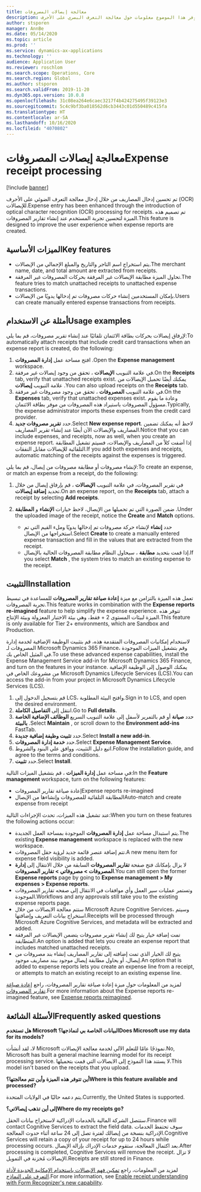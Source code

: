 ```yaml
---
title: معالجة إيصالات المصروفات
description: يوفر هذا الموضوع معلومات حول معالجة التعرف البصري على الأحرف (OCR) للإيصالات. تم تصميم هذه الميزة لتحسين تجربة المستخدم عند إنشاء تقارير المصروفات في Microsoft Dynamics 365 Finance.
author: stsporen
manager: AnnBe
ms.date: 05/14/2020
ms.topic: article
ms.prod: ''
ms.service: dynamics-ax-applications
ms.technology: ''
audience: Application User
ms.reviewer: roschlom
ms.search.scope: Operations, Core
ms.search.region: Global
ms.author: stsporen
ms.search.validFrom: 2019-11-20
ms.dyn365.ops.version: 10.0.8
ms.openlocfilehash: 31c08ea264e6caec3217f4b424275495f39123e3
ms.sourcegitcommit: 5c4c9bf3ba018562d6cb3443c01d550489c415fa
ms.translationtype: HT
ms.contentlocale: ar-SA
ms.lasthandoff: 10/16/2020
ms.locfileid: "4070802"
---
```

# <a name="expense-receipt-processing"></a><span data-ttu-id="72dc9-104">معالجة إيصالات المصروفات</span><span class="sxs-lookup"><span data-stu-id="72dc9-104">Expense receipt processing</span></span>

[!include [banner](../includes/banner.md)]

<span data-ttu-id="72dc9-105">تم تحسين إدخال المصاريف من خلال إدخال معالجة التعرف الضوئي على الأحرف (OCR) للإيصالات.</span><span class="sxs-lookup"><span data-stu-id="72dc9-105">Expense entry has been enhanced through the introduction of optical character recognition (OCR) processing for receipts.</span></span> <span data-ttu-id="72dc9-106">تم تصميم هذه الميزة لتحسين تجربة المستخدم عند إنشاء تقارير المصروفات.</span><span class="sxs-lookup"><span data-stu-id="72dc9-106">This feature is designed to improve the user experience when expense reports are created.</span></span>

## <a name="key-features"></a><span data-ttu-id="72dc9-107">الميزات الأساسية</span><span class="sxs-lookup"><span data-stu-id="72dc9-107">Key features</span></span>

- <span data-ttu-id="72dc9-108">يتم استخراج اسم التاجر والتاريخ والمبلغ الإجمالي من الإيصالات.</span><span class="sxs-lookup"><span data-stu-id="72dc9-108">The merchant name, date, and total amount are extracted from receipts.</span></span>
- <span data-ttu-id="72dc9-109">تحاول الميزة مطابقة الإيصالات غير المرفقة بحركات المصروفات غير المرفقة.</span><span class="sxs-lookup"><span data-stu-id="72dc9-109">The feature tries to match unattached receipts to unattached expense transactions.</span></span>
- <span data-ttu-id="72dc9-110">بإمكان المستخدمين إنشاء حركات مصروفات تم إدخالها يدويًا من الإيصالات.</span><span class="sxs-lookup"><span data-stu-id="72dc9-110">Users can create manually entered expense transactions from receipts.</span></span>

## <a name="usage-examples"></a><span data-ttu-id="72dc9-111">أمثلة عن الاستخدام</span><span class="sxs-lookup"><span data-stu-id="72dc9-111">Usage examples</span></span>

<span data-ttu-id="72dc9-112">لإرفاق إيصالات بحركات بطاقة الائتمان تلقائيًا عند إنشاء تقرير مصروفات، قم بما يلي:</span><span class="sxs-lookup"><span data-stu-id="72dc9-112">To automatically attach receipts that include credit card transactions when an expense report is created, do the following:</span></span>

  1. <span data-ttu-id="72dc9-113">افتح مساحة عمل **إدارة المصروفات** .</span><span class="sxs-lookup"><span data-stu-id="72dc9-113">Open the **Expense management** workspace.</span></span>
  2. <span data-ttu-id="72dc9-114">في علامة التبويب **الإيصالات** ، تحقق من وجود إيصالات غير مرفقة.</span><span class="sxs-lookup"><span data-stu-id="72dc9-114">On the **Receipts** tab, verify that unattached receipts exist.</span></span> <span data-ttu-id="72dc9-115">يمكنك أيضًا تحميل الإيصالات من علامة التبويب **إيصالات** .</span><span class="sxs-lookup"><span data-stu-id="72dc9-115">You can also upload receipts on the **Receipts** tab.</span></span>
  3. <span data-ttu-id="72dc9-116">في علامة التبويب **المصروفات** ، تحقق من وجود مصروفات غير مرفقة.</span><span class="sxs-lookup"><span data-stu-id="72dc9-116">On the **Expenses** tab, verify that unattached expenses exist.</span></span> <span data-ttu-id="72dc9-117">وعادة ما يقوم مسؤول المصروفات باستيراد هذه المصروفات من موفر بطاقة الائتمان.</span><span class="sxs-lookup"><span data-stu-id="72dc9-117">Typically, the expense administrator imports these expenses from the credit card provider.</span></span>
  4. <span data-ttu-id="72dc9-118">حدد **تقرير مصروفات جديد**.</span><span class="sxs-lookup"><span data-stu-id="72dc9-118">Select **New expense report**.</span></span> <span data-ttu-id="72dc9-119">لاحظ أنه يمكنك تضمين المصاريف والإيصالات الآن أيضًا عند إنشاء تقرير المصاريف.</span><span class="sxs-lookup"><span data-stu-id="72dc9-119">Notice that you can include expenses, and receipts, now as well, when you create an expense report.</span></span> <span data-ttu-id="72dc9-120">إذا أضفت كلاً من المصاريف والإيصالات، فسيتم تشغيل المطابقة التلقائية للإيصالات مقابل النفقات.</span><span class="sxs-lookup"><span data-stu-id="72dc9-120">If you add both expenses and receipts, automatic matching of the receipts against the expenses is triggered.</span></span>

<span data-ttu-id="72dc9-121">لإنشاء مصروفات أو مطابقة مصروفات من إيصال، قم بما يلي:</span><span class="sxs-lookup"><span data-stu-id="72dc9-121">To create an expense, or match an expense from a receipt, do the following:</span></span>

  1. <span data-ttu-id="72dc9-122">في تقرير المصروفات، في علامة التبويب **الإيصالات** ، قم بإرفاق إيصال من خلال تحديد **إضافة إيصالات**.</span><span class="sxs-lookup"><span data-stu-id="72dc9-122">On an expense report, on the **Receipts** tab, attach a receipt by selecting **Add receipts**.</span></span>
  2. <span data-ttu-id="72dc9-123">ضمن الصورة التي تم تحميلها من الإيصال، لاحظ خيارات **الإنشاء** و **المطابقة** .</span><span class="sxs-lookup"><span data-stu-id="72dc9-123">Under the uploaded image of the receipt, notice the **Create** and **Match** options.</span></span>

      - <span data-ttu-id="72dc9-124">حدد **إنشاء** لإنشاء حركة مصروفات تم إدخالها يدويًا وملء القيم التي تم استخراجها من الإيصال.</span><span class="sxs-lookup"><span data-stu-id="72dc9-124">Select **Create** to create a manually entered expense transaction and fill in the values that are extracted from the receipt.</span></span>
      - <span data-ttu-id="72dc9-125">إذا قمت بتحديد **مطابقة** ، سيحاول النظام مطابقة المصروفات الحالية بالإيصال.</span><span class="sxs-lookup"><span data-stu-id="72dc9-125">If you select **Match** , the system tries to match an existing expense to the receipt.</span></span>

## <a name="installation"></a><span data-ttu-id="72dc9-126">التثبيت</span><span class="sxs-lookup"><span data-stu-id="72dc9-126">Installation</span></span>

<span data-ttu-id="72dc9-127">تعمل هذه الميزة بالتزامن مع ميزة **إعادة صياغة تقارير المصروفات** للمساعدة في تبسيط تجربة المصروفات.</span><span class="sxs-lookup"><span data-stu-id="72dc9-127">This feature works in combination with the **Expense reports re-imagined** feature to help simplify the expense experience.</span></span> <span data-ttu-id="72dc9-128">تتوفر هذه الميزة لبيئات المستوى 2 + فقط، وهي بيئة الاختبار المعزولة وبيئة الإنتاج.</span><span class="sxs-lookup"><span data-stu-id="72dc9-128">This feature is only available for Tier 2+ environments, which are Sandbox and Production.</span></span>

<span data-ttu-id="72dc9-129">لاستخدام إمكانيات المصروفات المتقدمة هذه، قم بتثبيت الوظيفة الإضافية لخدمة إدارة المصروفات لـ Microsoft Dynamics 365 Finance، وقم بتشغيل الميزات الموجودة في المثيل الخاص بك.</span><span class="sxs-lookup"><span data-stu-id="72dc9-129">To use these advanced expense capabilities, install the Expense Management Service add-in for Microsoft Dynamics 365 Finance, and turn on the features in your instance.</span></span> <span data-ttu-id="72dc9-130">يمكنك الوصول إلى الوظيفة الإضافية من مشروعك الخاص في Microsoft Dynamics Lifecycle Services (LCS).</span><span class="sxs-lookup"><span data-stu-id="72dc9-130">You can access the add-in from your project in Microsoft Dynamics Lifecycle Services (LCS).</span></span>

1. <span data-ttu-id="72dc9-131">قم بتسجيل الدخول إلى LCS، وافتح البيئة المطلوبة.</span><span class="sxs-lookup"><span data-stu-id="72dc9-131">Sign in to LCS, and open the desired environment.</span></span>
2. <span data-ttu-id="72dc9-132">انتقل إلى **التفاصيل الكاملة**.</span><span class="sxs-lookup"><span data-stu-id="72dc9-132">Go to **Full details**.</span></span>
3. <span data-ttu-id="72dc9-133">حدد **صيانة** أو قم بالتمرير لأسفل إلى علامة التبويب السريع **الوظائف الإضافية الخاصة بالبيئة** .</span><span class="sxs-lookup"><span data-stu-id="72dc9-133">Select **Maintain** , or scroll down to the **Environment add-ins** FastTab.</span></span>
4. <span data-ttu-id="72dc9-134">حدد **تثبيت وظيفة إضافية جديدة**.</span><span class="sxs-lookup"><span data-stu-id="72dc9-134">Select **Install a new add-in**.</span></span>
5. <span data-ttu-id="72dc9-135">حدد **خدمة إدارة المصروفات**.</span><span class="sxs-lookup"><span data-stu-id="72dc9-135">Select **Expense Management Service**.</span></span>
6. <span data-ttu-id="72dc9-136">اتبع دليل التثبيت، ووافق علي البنود والشروط.</span><span class="sxs-lookup"><span data-stu-id="72dc9-136">Follow the installation guide, and agree to the terms and conditions.</span></span>
7. <span data-ttu-id="72dc9-137">حدد **تثبيت**.</span><span class="sxs-lookup"><span data-stu-id="72dc9-137">Select **Install**.</span></span>

<span data-ttu-id="72dc9-138">في مساحة عمل **إدارة الميزات** ، قم بتشغيل الميزات التالية:</span><span class="sxs-lookup"><span data-stu-id="72dc9-138">In the **Feature management** workspace, turn on the following features:</span></span>

- <span data-ttu-id="72dc9-139">إعادة صياغة تقارير المصروفات</span><span class="sxs-lookup"><span data-stu-id="72dc9-139">Expense reports re-imagined</span></span>
- <span data-ttu-id="72dc9-140">المطابقة التلقائية للمصروفات وإنشاءها من الإيصال</span><span class="sxs-lookup"><span data-stu-id="72dc9-140">Auto-match and create expense from receipt</span></span>

<span data-ttu-id="72dc9-141">عند تشغيل هذه الميزات، تحدث الإجراءات التالية:</span><span class="sxs-lookup"><span data-stu-id="72dc9-141">When you turn on these features the following actions occur:</span></span>

- <span data-ttu-id="72dc9-142">يتم استبدال مساحة عمل **إدارة المصروفات** الموجودة بمساحة العمل الجديدة.</span><span class="sxs-lookup"><span data-stu-id="72dc9-142">The existing **Expense management** workspace is replaced with the new workspace.</span></span>
- <span data-ttu-id="72dc9-143">تتم إضافة عنصر قائمة جديد لرؤية حقل المصروفات.</span><span class="sxs-lookup"><span data-stu-id="72dc9-143">A new menu item for expense field visibility is added.</span></span>
- <span data-ttu-id="72dc9-144">لا يزال بإمكانك فتح صفحة **تقارير المصروفات** السابقة من خلال الانتقال إلى **إدارة المصروفات > مصروفاتي > تقارير المصروفات**.</span><span class="sxs-lookup"><span data-stu-id="72dc9-144">You can still open the former **Expense reports** page by going to **Expense management > My expenses > Expense reports**.</span></span>
- <span data-ttu-id="72dc9-145">وتستمر عمليات سير العمل وأي موافقات في الانتقال إلى صفحه تقارير المصروفات الموجودة.</span><span class="sxs-lookup"><span data-stu-id="72dc9-145">Workflows and any approvals still take you to the existing expense reports page.</span></span>
- <span data-ttu-id="72dc9-146">ستتم معالجة الايصالات من خلال Microsoft Azure Cognitive Services، وسيتم استخراج بيانات التعريف وإضافتها.</span><span class="sxs-lookup"><span data-stu-id="72dc9-146">Receipts will be processed through Microsoft Azure Cognitive Services, and metadata will be extracted and added.</span></span>
- <span data-ttu-id="72dc9-147">تمت إضافة خيار يتيح لك إنشاء تقرير مصروفات يتضمن الإيصالات غير المرفقة المتطابقة.</span><span class="sxs-lookup"><span data-stu-id="72dc9-147">An option is added that lets you create an expense report that includes matched unattached receipts.</span></span>
- <span data-ttu-id="72dc9-148">يتيح لك الخيار الذي تمت إضافته إلى تقارير المصاريف إنشاء بند مصروفات من إيصال، أو يحاول مطابقة إيصال موجود ببند مصاريف موجود.</span><span class="sxs-lookup"><span data-stu-id="72dc9-148">An option that is added to expense reports lets you create an expense line from a receipt, or attempts to match an existing receipt to an existing expense line.</span></span>

<span data-ttu-id="72dc9-149">لمزيد من المعلومات حول ميزة إعادة صياغة تقارير المصروفات، راجع [إعادة صياغة تقارير المصروفات](ExpenseWorkspaceNew.md).</span><span class="sxs-lookup"><span data-stu-id="72dc9-149">For more information about the Expense reports re-imagined feature, see [Expense reports reimagined](ExpenseWorkspaceNew.md).</span></span>

## <a name="frequently-asked-questions"></a><span data-ttu-id="72dc9-150">الأسئلة الشائعة</span><span class="sxs-lookup"><span data-stu-id="72dc9-150">Frequently asked questions</span></span>

<span data-ttu-id="72dc9-151">**هل تستخدم Microsoft البيانات الخاصة بي لنماذجها؟**</span><span class="sxs-lookup"><span data-stu-id="72dc9-151">**Does Microsoft use my data for its models?**</span></span>

<span data-ttu-id="72dc9-152">لا، لقد أنشأت Microsoft نموذجًا عامًا للتعلم الآلي لخدمة معالجة الإيصالات.</span><span class="sxs-lookup"><span data-stu-id="72dc9-152">No, Microsoft has built a general machine learning model for its receipt processing service.</span></span> <span data-ttu-id="72dc9-153">لا يستند هذا النموذج إلى الايصالات التي قمت بتحميلها.</span><span class="sxs-lookup"><span data-stu-id="72dc9-153">This model isn't based on the receipts that you upload.</span></span>

<span data-ttu-id="72dc9-154">**أين تتوفر هذه الميزة وأين تتم معالجتها؟**</span><span class="sxs-lookup"><span data-stu-id="72dc9-154">**Where is this feature available and processed?**</span></span>

<span data-ttu-id="72dc9-155">يتم دعمه حاليًا في الولايات المتحدة.</span><span class="sxs-lookup"><span data-stu-id="72dc9-155">Currently, the United States is supported.</span></span>

<span data-ttu-id="72dc9-156">**إلى أين تذهب إيصالاتي؟**</span><span class="sxs-lookup"><span data-stu-id="72dc9-156">**Where do my receipts go?**</span></span>

<span data-ttu-id="72dc9-157">ستتصل الشركة المالية بالخدمات الإدراكية لاستخراج بيانات الحقل.</span><span class="sxs-lookup"><span data-stu-id="72dc9-157">Finance will contact Cognitive Services to extract the field data.</span></span> <span data-ttu-id="72dc9-158">سوف تحتفظ الخدمات الإدراكية بنسخة من إيصالك لفترة تصل إلى 24 ساعة أثناء حدوث المعالجة.</span><span class="sxs-lookup"><span data-stu-id="72dc9-158">Cognitive Services will retain a copy of your receipt for up to 24 hours while processing occurs.</span></span> <span data-ttu-id="72dc9-159">بعد اكتمال المعالجة، ستقوم خدمات الإدراك بإزالة الإيصال.</span><span class="sxs-lookup"><span data-stu-id="72dc9-159">After processing is completed, Cognitive Services will remove the receipt.</span></span> <span data-ttu-id="72dc9-160">لا تزال الإيصالات مُخزنة في التمويل.</span><span class="sxs-lookup"><span data-stu-id="72dc9-160">Receipts are still stored in Finance.</span></span>

<span data-ttu-id="72dc9-161">لمزيد من المعلومات، راجع [تمكين فهم الإيصالات باستخدام الإمكانية الجديدة لأداة التعرف على النماذج](https://azure.microsoft.com/blog/enable-receipt-understanding-with-form-recognizer-s-new-capability/).</span><span class="sxs-lookup"><span data-stu-id="72dc9-161">For more information, see [Enable receipt understanding with Form Recognizer's new capability](https://azure.microsoft.com/blog/enable-receipt-understanding-with-form-recognizer-s-new-capability/).</span></span>
